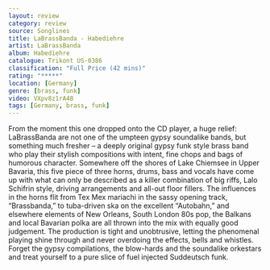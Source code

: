 ```yaml
---
layout: review
category: review
source: Songlines
title: LaBrassBanda - Habediehre
artist: LaBrassBanda
album: Habediehre
catalogue: Trikont US-0386
classification: "Full Price (42 mins)"
rating: "*****"
location: [Germany]
genre: [brass, funk]
video: VXpv8z1rA48
tags: [Germany, brass, funk]
---
```


From the moment this one dropped onto the CD player, a huge relief: LaBrassBanda are not one of the umpteen gypsy soundalike bands, but something much fresher –  a deeply original gypsy funk style brass band who play their stylish compositions with intent, fine chops and bags of humorous character. Somewhere off the shores of Lake Chiemsee in Upper Bavaria, this five piece of three horns, drums, bass and vocals have come up with what can only be described as a killer combination of big riffs, Lalo Schifrin style, driving arrangements and all-out floor fillers. The influences in the horns flit from Tex Mex mariachi in the sassy opening track, “Brassbanda,” to tuba-driven ska on the excellent “Autobahn,” and elsewhere elements of New Orleans, South London 80s pop, the Balkans and local Bavarian polka are all thrown into the mix with equally good judgement. The production is tight and unobtrusive, letting the phenomenal playing shine through and never overdoing the effects, bells and whistles. Forget the gypsy compilations, the blow-hards and the soundalike orkestars and treat yourself to a pure slice of fuel injected Suddeutsch funk.